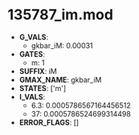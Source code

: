 # 135787_im.mod

- **G_VALS**:
  - gkbar_iM: 0.00031
- **GATES**:
  - m: 1
- **SUFFIX**: iM
- **GMAX_NAME**: gkbar_iM
- **STATES**: ['m']
- **I_VALS**:
  - 6.3: 0.0005786567164456512
  - 37: 0.0005786524699314498
- **ERROR_FLAGS**: []
